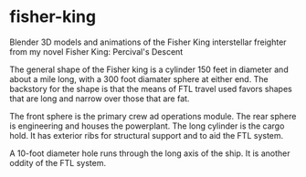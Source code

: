 # fisher-king
Blender 3D models and animations of the Fisher King interstellar freighter from my novel Fisher King: Percival's Descent

The general shape of the Fisher king is a cylinder 150 feet in diameter and about a mile long,
with a 300 foot diamater sphere at either end.
The backstory for the shape is that the means of FTL travel used favors shapes that are long and narrow
over those that are fat.

The front sphere is the primary crew ad operations module. The rear sphere is engineering and houses the powerplant.
The long cylinder is the cargo hold. It has exterior ribs for structural support and to aid the FTL system.

A 10-foot diameter hole runs through the long axis of the ship. It is another oddity of the FTL system.
